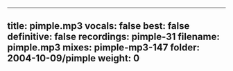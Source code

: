 
---
title: pimple.mp3
vocals: false
best: false
definitive: false
recordings: pimple-31
filename: pimple.mp3
mixes: pimple-mp3-147
folder: 2004-10-09/pimple
weight: 0
---
